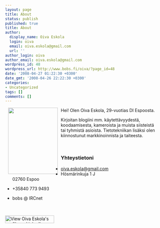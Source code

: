 ```yaml
---
layout: page
title: About
status: publish
published: true
title: About
author:
  display_name: Oiva Eskola
  login: oiva
  email: oiva.eskola@gmail.com
  url: ''
author_login: oiva
author_email: oiva.eskola@gmail.com
wordpress_id: 48
wordpress_url: http://www.bobs.fi/oiva/?page_id=48
date: '2008-04-27 01:22:30 +0300'
date_gmt: '2008-04-26 22:22:30 +0300'
categories:
- Uncategorized
tags: []
comments: []
---
```

<p><img class="size-full wp-image-34" style="margin-left: 10px; margin-right: 10px; margin-top: 0px; margin-bottom: 0px; float: left;" title="Oiva" src="http://www.bobs.fi/oiva/wp-content/uploads/2008/03/oeskola2.jpg" alt="" width="162" height="216" />Hei! Olen Oiva Eskola, 29-vuotias DI Espoosta.</p>
<p>Kirjoitan blogiini mm. k&auml;ytett&auml;vyydest&auml;, koodaamisesta, kameroista ja muista siisteist&auml; tai tyhmist&auml; asioista. Tietotekniikan lis&auml;ksi olen kiinnostunut markkinoinnista ja taiteesta.</p>
<p>&nbsp;</p>
<h3>Yhteystietoni</h3>
<div class="vcard">
<ul>
<li class="email"><a href="mailto:oiva.eskola@gmail.com">oiva.eskola@gmail.com</a></li>
<li>
<div class="adr"><span class="street-address">H&ouml;sm&auml;rinkuja 1 J</span><br />
<span class="postal-code">02760</span> <span class="locality">Espoo</span></div></li></p>
<li>
<div class="tel">+35840 773 9493</div></li></p>
<li><span class="fn nickname">bobs</span> @ IRCnet</li>
</ul><br />
</div><br />
<a title="Oivan profiili Linked in -palvelussa" href="http://www.linkedin.com/pub/3/839/6b8"><img src="http://www.linkedin.com/img/webpromo/btn_viewmy_160x25.gif" alt="View Oiva Eskola's profile on LinkedIn" width="160" height="25" border="0" /></a></p>
